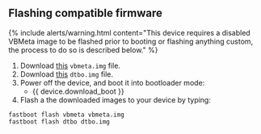 ## Flashing compatible firmware

{% include alerts/warning.html content="This device requires a disabled VBMeta image to be flashed prior to booting or flashing anything custom, the process to do so is described below." %}

1. Download [this](https://gitlab.pixelexperience.org/android/vendor-blobs/wiki_blobs_instantnoodlep/-/blob/main/android-13/vbmeta.img?inline=false) `vbmeta.img` file.
2. Download [this](https://gitlab.pixelexperience.org/android/vendor-blobs/wiki_blobs_instantnoodlep/-/blob/main/android-13/dtbo.img?inline=false) `dtbo.img` file.
3. Power off the device, and boot it into bootloader mode:
    * {{ device.download_boot }}
4. Flash a the downloaded images to your device by typing:
```
fastboot flash vbmeta vbmeta.img
fastboot flash dtbo dtbo.img
```
